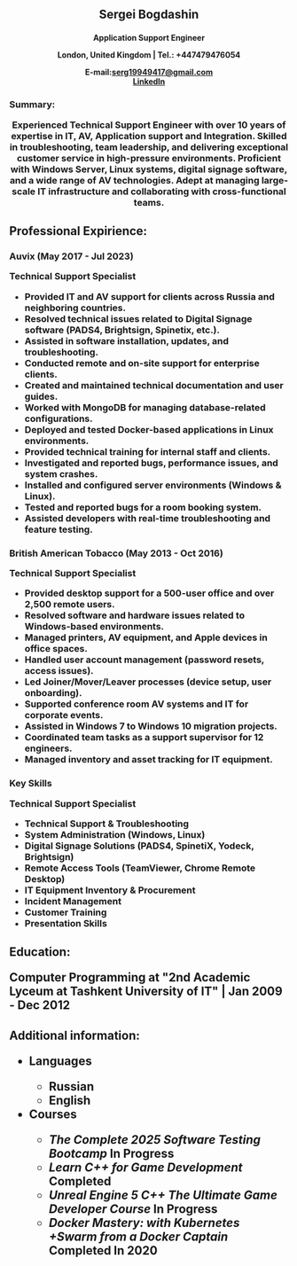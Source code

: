 <h2 style="text-align:center;"> Sergei Bogdashin</p>
<h4 style="text-align:center;"> Application Support Engineer</p>
London, United Kingdom | Tel.: +447479476054 <br>

E-mail:[serg19949417@gmail.com](mailto:serg19949417@gmail.com) <br>
[LinkedIn](https://www.linkedin.com/in/sergeibogdashin/)

<h3 style="text-align:left;"> Summary:</p>
<p style="text-align:center";> Experienced Technical Support Engineer with over 10 years of expertise in  IT, AV, Application support and Integration. Skilled in troubleshooting, team leadership, and delivering exceptional customer service in high-pressure environments. Proficient with Windows Server, Linux systems, digital signage software, and a wide range of AV technologies. Adept at managing large-scale IT infrastructure and collaborating with cross-functional teams. </p>

<h2 style="text-align:left;"> Professional Expirience:</p>
<h3 style="text-align:left;"> Auvix (May 2017 - Jul 2023)</p>
<p style="text-align:left";> Technical Support Specialist</p>

<ul>
	<li> Provided IT and AV support for clients across Russia and neighboring countries. </li>
	<li> Resolved technical issues related to Digital Signage software (PADS4, Brightsign, Spinetix, etc.). </li>
	<li> Assisted in software installation, updates, and troubleshooting. </li>
	<li> Conducted remote and on-site support for enterprise clients. </li>
	<li> Created and maintained technical documentation and user guides. </li>
	<li> Worked with MongoDB for managing database-related configurations. </li>
	<li> Deployed and tested Docker-based applications in Linux environments. </li>
	<li> Provided technical training for internal staff and clients. </li>
	<li> Investigated and reported bugs, performance issues, and system crashes. </li>
	<li> Installed and configured server environments (Windows & Linux). </li>
	<li> Tested and reported bugs for a room booking system. </li>
	<li> Assisted developers with real-time troubleshooting and feature testing. </li>
</ul>

<h3 style="text-align:left;"> British American Tobacco (May 2013 - Oct 2016)</p>
<p style="text-align:left";> Technical Support Specialist</p>

<ul>
	<li> Provided desktop support for a 500-user office and over 2,500 remote users. </li>
	<li> Resolved software and hardware issues related to Windows-based environments. </li>
	<li> Managed printers, AV equipment, and Apple devices in office spaces. </li>
	<li> Handled user account management (password resets, access issues). </li>
	<li> Led Joiner/Mover/Leaver processes (device setup, user onboarding). </li>
	<li> Supported conference room AV systems and IT for corporate events. </li>
	<li> Assisted in Windows 7 to Windows 10 migration projects. </li>
	<li> Coordinated team tasks as a support supervisor for 12 engineers. </li>
	<li> Managed inventory and asset tracking for IT equipment. </li>
</ul>

<h3 style="text-align:left;"> Key Skills</p>
<p style="text-align:left";> Technical Support Specialist</p>

<ul>
	<li> Technical Support & Troubleshooting </li>
	<li> System Administration (Windows, Linux) </li>
	<li> Digital Signage Solutions (PADS4, SpinetiX, Yodeck, Brightsign) </li>
	<li> Remote Access Tools (TeamViewer, Chrome Remote Desktop) </li>
	<li> IT Equipment Inventory & Procurement </li>
	<li> Incident Management </li>
	<li> Customer Training </li>
	<li> Presentation Skills </li>
</ul>

<h2 style="text-align:left;"> Education:</p>
<p style="text-align:left";>Computer Programming at "2nd Academic Lyceum at Tashkent University of IT" | Jan 2009 - Dec 2012 </p>

<h2 style="text-align:left;"> Additional information:</p>
<ul>
	<li>Languages </li><ul>
		<li> Russian</li>
		<li>English</li></ul>
	<li> Courses </li><ul>
		<li><em>The Complete 2025 Software Testing Bootcamp</em> In Progress</li>
		<li><em>Learn C++ for Game Development</em> Completed</li>
		<li><em>Unreal Engine 5 C++ The Ultimate Game Developer Course</em> In Progress</li>
		<li><em>Docker Mastery: with Kubernetes +Swarm from a Docker Captain</em> Completed In 2020</li></ul>
</ul>